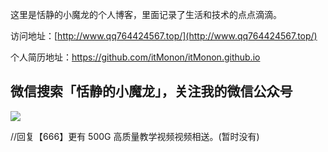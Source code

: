 这里是恬静的小魔龙的个人博客，里面记录了生活和技术的点点滴滴。


访问地址：[http://www.qq764424567.top/](http://www.qq764424567.top/)

个人简历地址：https://github.com/itMonon/itMonon.github.io


## 微信搜索「恬静的小魔龙」，关注我的微信公众号

![](http://www.qq764424567.top/assets/images/cmower_7.png)

//回复【666】更有 500G 高质量教学视频视频相送。(暂时没有)

